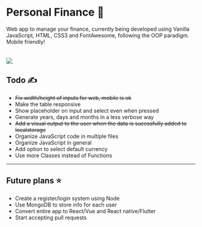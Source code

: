 # <h1>Personal Finance 🧾</h1>

Web app to manage your finance, currently being developed using Vanilla JavaScript, HTML, CSS3 and FontAwesome, following the OOP paradigm. Mobile friendly!<br>
<br><br>
<img src="https://i.imgur.com/AZv3UBj.png"></img>

<h2>Todo ✍</h2>
<ul>
  <li><strike>Fix width/height of inputs for web, mobile is ok</strike></li>
  <li>Make the table responsive</li>
  <li>Show placeholder on input and select even when pressed</li>
  <li>Generate years, days and months in a less verbose way</li>
  <li><strike>Add a visual output to the user when the data is sucessfully added to localstorage</strike></li>
  <li>Organize JavaScript code in multiple files</li>
  <li>Organize JavaScript in general</li>
  <li>Add option to select default currency</li>
  <li>Use more Classes instead of Functions</li>
</ul>
<hr>
<h2>Future plans ⭐</h2>
<ul>
  <li>Create a register/login system using Node</li>
  <li>Use MongoDB to store info for each user</li>
  <li>Convert entire app to React/Vue and React native/Flutter</li>
  <li>Start accepting pull requests</li>
</ul>
